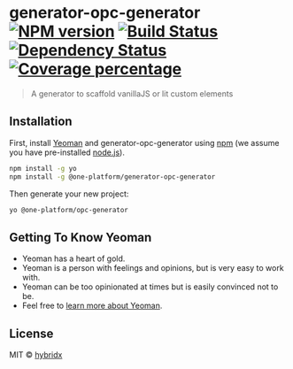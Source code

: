 # generator-opc-generator [![NPM version][npm-image]][npm-url] [![Build Status][travis-image]][travis-url] [![Dependency Status][daviddm-image]][daviddm-url] [![Coverage percentage][coveralls-image]][coveralls-url]
> A generator to scaffold vanillaJS or lit custom elements

## Installation

First, install [Yeoman](http://yeoman.io) and generator-opc-generator using [npm](https://www.npmjs.com/) (we assume you have pre-installed [node.js](https://nodejs.org/)).

```bash
npm install -g yo
npm install -g @one-platform/generator-opc-generator
```

Then generate your new project:

```bash
yo @one-platform/opc-generator
```

## Getting To Know Yeoman

 * Yeoman has a heart of gold.
 * Yeoman is a person with feelings and opinions, but is very easy to work with.
 * Yeoman can be too opinionated at times but is easily convinced not to be.
 * Feel free to [learn more about Yeoman](http://yeoman.io/).

## License

MIT © [hybridx](https://hybridx.github.io)


[npm-image]: https://badge.fury.io/js/generator-opc-generator.svg
[npm-url]: https://npmjs.org/package/generator-opc-generator
[travis-image]: https://travis-ci.com/hybridx/generator-opc-generator.svg?branch=master
[travis-url]: https://travis-ci.com/hybridx/generator-opc-generator
[daviddm-image]: https://david-dm.org/hybridx/generator-opc-generator.svg?theme=shields.io
[daviddm-url]: https://david-dm.org/hybridx/generator-opc-generator
[coveralls-image]: https://coveralls.io/repos/hybridx/generator-opc-generator/badge.svg
[coveralls-url]: https://coveralls.io/r/hybridx/generator-opc-generator
